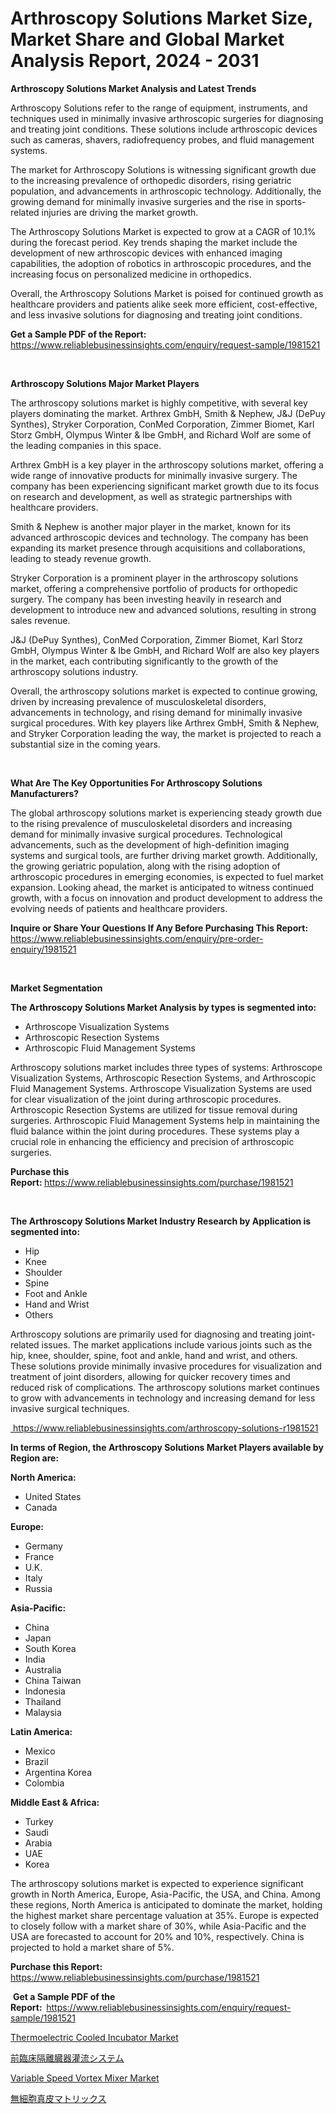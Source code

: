 <p><h1>Arthroscopy Solutions Market Size, Market Share and Global Market Analysis Report, 2024 - 2031</h1></p><p><strong>Arthroscopy Solutions Market Analysis and Latest Trends</strong></p>
<p><p>Arthroscopy Solutions refer to the range of equipment, instruments, and techniques used in minimally invasive arthroscopic surgeries for diagnosing and treating joint conditions. These solutions include arthroscopic devices such as cameras, shavers, radiofrequency probes, and fluid management systems.</p><p>The market for Arthroscopy Solutions is witnessing significant growth due to the increasing prevalence of orthopedic disorders, rising geriatric population, and advancements in arthroscopic technology. Additionally, the growing demand for minimally invasive surgeries and the rise in sports-related injuries are driving the market growth.</p><p>The Arthroscopy Solutions Market is expected to grow at a CAGR of 10.1% during the forecast period. Key trends shaping the market include the development of new arthroscopic devices with enhanced imaging capabilities, the adoption of robotics in arthroscopic procedures, and the increasing focus on personalized medicine in orthopedics.</p><p>Overall, the Arthroscopy Solutions Market is poised for continued growth as healthcare providers and patients alike seek more efficient, cost-effective, and less invasive solutions for diagnosing and treating joint conditions.</p></p>
<p><strong>Get a Sample PDF of the Report:&nbsp;</strong> <a href="https://www.reliablebusinessinsights.com/enquiry/request-sample/1981521">https://www.reliablebusinessinsights.com/enquiry/request-sample/1981521</a></p>
<p>&nbsp;</p>
<p><strong>Arthroscopy Solutions Major Market Players</strong></p>
<p><p>The arthroscopy solutions market is highly competitive, with several key players dominating the market. Arthrex GmbH, Smith & Nephew, J&J (DePuy Synthes), Stryker Corporation, ConMed Corporation, Zimmer Biomet, Karl Storz GmbH, Olympus Winter & Ibe GmbH, and Richard Wolf are some of the leading companies in this space.</p><p>Arthrex GmbH is a key player in the arthroscopy solutions market, offering a wide range of innovative products for minimally invasive surgery. The company has been experiencing significant market growth due to its focus on research and development, as well as strategic partnerships with healthcare providers.</p><p>Smith & Nephew is another major player in the market, known for its advanced arthroscopic devices and technology. The company has been expanding its market presence through acquisitions and collaborations, leading to steady revenue growth.</p><p>Stryker Corporation is a prominent player in the arthroscopy solutions market, offering a comprehensive portfolio of products for orthopedic surgery. The company has been investing heavily in research and development to introduce new and advanced solutions, resulting in strong sales revenue.</p><p>J&J (DePuy Synthes), ConMed Corporation, Zimmer Biomet, Karl Storz GmbH, Olympus Winter & Ibe GmbH, and Richard Wolf are also key players in the market, each contributing significantly to the growth of the arthroscopy solutions industry.</p><p>Overall, the arthroscopy solutions market is expected to continue growing, driven by increasing prevalence of musculoskeletal disorders, advancements in technology, and rising demand for minimally invasive surgical procedures. With key players like Arthrex GmbH, Smith & Nephew, and Stryker Corporation leading the way, the market is projected to reach a substantial size in the coming years.</p></p>
<p>&nbsp;</p>
<p><strong>What Are The Key Opportunities For Arthroscopy Solutions Manufacturers?</strong></p>
<p><p>The global arthroscopy solutions market is experiencing steady growth due to the rising prevalence of musculoskeletal disorders and increasing demand for minimally invasive surgical procedures. Technological advancements, such as the development of high-definition imaging systems and surgical tools, are further driving market growth. Additionally, the growing geriatric population, along with the rising adoption of arthroscopic procedures in emerging economies, is expected to fuel market expansion. Looking ahead, the market is anticipated to witness continued growth, with a focus on innovation and product development to address the evolving needs of patients and healthcare providers.</p></p>
<p><strong>Inquire or Share Your Questions If Any Before Purchasing This Report:</strong> <a href="https://www.reliablebusinessinsights.com/enquiry/pre-order-enquiry/1981521">https://www.reliablebusinessinsights.com/enquiry/pre-order-enquiry/1981521</a></p>
<p>&nbsp;</p>
<p><strong>Market Segmentation</strong></p>
<p><strong>The Arthroscopy Solutions Market Analysis by types is segmented into:</strong></p>
<p><ul><li>Arthroscope Visualization Systems</li><li>Arthroscopic Resection Systems</li><li>Arthroscopic Fluid Management Systems</li></ul></p>
<p><p>Arthroscopy solutions market includes three types of systems: Arthroscope Visualization Systems, Arthroscopic Resection Systems, and Arthroscopic Fluid Management Systems. Arthroscope Visualization Systems are used for clear visualization of the joint during arthroscopic procedures. Arthroscopic Resection Systems are utilized for tissue removal during surgeries. Arthroscopic Fluid Management Systems help in maintaining the fluid balance within the joint during procedures. These systems play a crucial role in enhancing the efficiency and precision of arthroscopic surgeries.</p></p>
<p><strong>Purchase this Report:&nbsp;</strong><a href="https://www.reliablebusinessinsights.com/purchase/1981521">https://www.reliablebusinessinsights.com/purchase/1981521</a></p>
<p>&nbsp;</p>
<p><strong>The Arthroscopy Solutions Market Industry Research by Application is segmented into:</strong></p>
<p><ul><li>Hip</li><li>Knee</li><li>Shoulder</li><li>Spine</li><li>Foot and Ankle</li><li>Hand and Wrist</li><li>Others</li></ul></p>
<p><p>Arthroscopy solutions are primarily used for diagnosing and treating joint-related issues. The market applications include various joints such as the hip, knee, shoulder, spine, foot and ankle, hand and wrist, and others. These solutions provide minimally invasive procedures for visualization and treatment of joint disorders, allowing for quicker recovery times and reduced risk of complications. The arthroscopy solutions market continues to grow with advancements in technology and increasing demand for less invasive surgical techniques.</p></p>
<p><a href="https://www.reliablebusinessinsights.com/arthroscopy-solutions-r1981521">&nbsp;https://www.reliablebusinessinsights.com/arthroscopy-solutions-r1981521</a></p>
<p><strong>In terms of Region, the Arthroscopy Solutions Market Players available by Region are:</strong></p>
<p>
    <p> <strong> North America: </strong>
        <ul>
            <li>United States</li>
            <li>Canada</li>
        </ul>
        </p> 
    <p> <strong> Europe: </strong>
        <ul>
            <li>Germany</li>
            <li>France</li>
            <li>U.K.</li>
            <li>Italy</li>
            <li>Russia</li>
        </ul>
        </p> 
    <p> <strong> Asia-Pacific: </strong>
        <ul>
            <li>China</li>
            <li>Japan</li>
            <li>South Korea</li>
            <li>India</li>
            <li>Australia</li>
            <li>China Taiwan</li>
            <li>Indonesia</li>
            <li>Thailand</li>
            <li>Malaysia</li>
        </ul>
        </p> 
    <p> <strong> Latin America: </strong>
        <ul>
            <li>Mexico</li>
            <li>Brazil</li>
            <li>Argentina Korea</li>
            <li>Colombia</li>
        </ul>
        </p> 
    <p> <strong> Middle East & Africa: </strong>
        <ul>
            <li>Turkey</li>
            <li>Saudi</li>
            <li>Arabia</li>
            <li>UAE</li>
            <li>Korea</li>
        </ul>
    </p>
    </p>
<p><p>The arthroscopy solutions market is expected to experience significant growth in North America, Europe, Asia-Pacific, the USA, and China. Among these regions, North America is anticipated to dominate the market, holding the highest market share percentage valuation at 35%. Europe is expected to closely follow with a market share of 30%, while Asia-Pacific and the USA are forecasted to account for 20% and 10%, respectively. China is projected to hold a market share of 5%.</p></p>
<p><strong>Purchase this Report: </strong><a href="https://www.reliablebusinessinsights.com/purchase/1981521">https://www.reliablebusinessinsights.com/purchase/1981521</a></p>
<p>&nbsp;<strong>Get a Sample PDF of the Report:&nbsp;&nbsp;</strong><a href="https://www.reliablebusinessinsights.com/enquiry/request-sample/1981521">https://www.reliablebusinessinsights.com/enquiry/request-sample/1981521</a></p>
<p><strong></strong></p>
<p><p><a href="https://github.com/kathiaseamanalvaradovlprc2h/Market-Research-Report-List-3/blob/main/thermoelectric-cooled-incubator-market.md">Thermoelectric Cooled Incubator Market</a></p><p><a href="https://github.com/LeoraEber/Market-Research-Report-List-1/blob/main/1129376170579.md">前臨床隔離臓器灌流システム</a></p><p><a href="https://github.com/EbonyHane1955/Market-Research-Report-List-1/blob/main/variable-speed-vortex-mixer-market.md">Variable Speed Vortex Mixer Market</a></p><p><a href="https://github.com/tubbs463/Market-Research-Report-List-1/blob/main/8931702170578.md">無細胞真皮マトリックス</a></p></p>